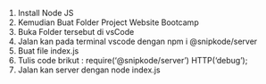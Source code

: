 1. Install Node JS
2. ⁠Kemudian Buat Folder Project Website Bootcamp
3. ⁠Buka Folder tersebut di vsCode 
4. ⁠Jalan kan pada terminal vscode dengan npm i @snipkode/server
5. ⁠Buat file index.js
6. ⁠Tulis code brikut : 
require(‘@snipkode/server’)
HTTP(‘debug’);
7. Jalan kan server dengan node index.js
